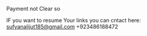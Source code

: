 Payment not Clear so

IF you want to resume Your links
you can cntact here:
sufyanalijut185@gmail.com
+923486188472
